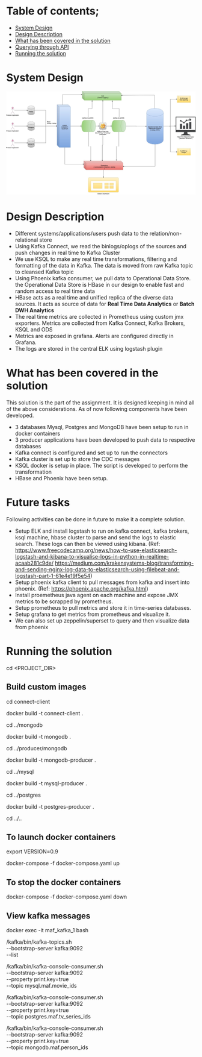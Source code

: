 # Table of contents;
- [ System Design ](#design)
- [ Design Description ](#description)
- [ What has been covered in the solution ](#coverage)
- [ Querying through API ](#futurework)
- [ Running the solution ](#runsolution)

<a name="design"></a>
# System Design
![Image](images/MAFDataPipeline.jpg)

<a name="description"></a>
# Design Description
- Different systems/applications/users push data to the relation/non-relational store
- Using Kafka Connect, we read the binlogs/oplogs of the sources and push changes in real time to Kafka Cluster
- We use KSQL to make any real time transformations, filtering and formatting of the data in Kafka. The data is moved from raw Kafka topic to cleansed Kafka topic
- Using Phoenix kafka consumer, we pull data to Operational Data Store. the Operational Data Store is HBase in our design to enable fast and random access to real time data
- HBase acts as a real time and unified replica of the diverse data sources. It acts as source of data for <b>Real Time Data Analytics</b> or <b>Batch DWH Analytics</b>
- The real time metrics are collected in Prometheus using custom jmx exporters. Metrics are collected from Kafka Connect, Kafka Brokers, KSQL and ODS
- Metrics are exposed in grafana. Alerts are configured directly in Grafana.
- The logs are stored in the central ELK using logstash plugin

<a name="coverage"></a>
# What has been covered in the solution
This solution is the part of the assignment. It is designed keeping in mind all of the above considerations. As of now following components have been developed.

- 3 databases Mysql, Postgres and MongoDB have been setup to run in docker containers
- 3 producer applications have been developed to push data to respective databases
- Kafka connect is configured and set up to run the connectors
- Kafka cluster is set up to store the CDC messages
- KSQL docker is setup in place. The script is developed to perform the transformation
- HBase and Phoenix have been setup.

<a name="futurework"></a>
# Future tasks
Following activities can be done in future to make it a complete solution.

- Setup ELK and install logstash to run on kafka connect, kafka brokers, ksql machine, hbase cluster to parse and send the logs to elastic search. These logs can then be viewed using kibana. (Ref: https://www.freecodecamp.org/news/how-to-use-elasticsearch-logstash-and-kibana-to-visualise-logs-in-python-in-realtime-acaab281c9de/
https://medium.com/krakensystems-blog/transforming-and-sending-nginx-log-data-to-elasticsearch-using-filebeat-and-logstash-part-1-61e4e19f5e54)
- Setup phoenix kafka client to pull messages from kafka and insert into phoenix. (Ref: https://phoenix.apache.org/kafka.html)
- Install proemetheus java agent on each machine and expose JMX metrics to be scrapped by prometheus.
- Setup prometheus to pull metrics and store it in time-series databases.
- Setup grafana to get metrics from prometheus and visualize it.
- We can also set up zeppelin/superset to query and then visualize data from phoenix

<a name="runsolution"></a>
# Running the solution
cd <PROJECT_DIR>

## Build custom images

cd connect-client

docker build -t connect-client .

cd ../mongodb

docker build -t mongodb .

cd ../producer/mongodb

docker build -t mongodb-producer .

cd ../mysql

docker build -t mysql-producer .

cd ../postgres

docker build -t postgres-producer .

cd ../..

## To launch docker containers
export VERSION=0.9

docker-compose -f docker-compose.yaml up

## To stop the docker containers
docker-compose -f docker-compose.yaml down


## View kafka messages
docker exec -it maf_kafka_1 bash

/kafka/bin/kafka-topics.sh \
  --bootstrap-server kafka:9092 \
  --list

/kafka/bin/kafka-console-consumer.sh \
  --bootstrap-server kafka:9092 \
  --property print.key=true \
  --topic mysql.maf.movie_ids

/kafka/bin/kafka-console-consumer.sh \
  --bootstrap-server kafka:9092 \
  --property print.key=true \
  --topic postgres.maf.tv_series_ids

/kafka/bin/kafka-console-consumer.sh \
  --bootstrap-server kafka:9092 \
  --property print.key=true \
  --topic mongodb.maf.person_ids


